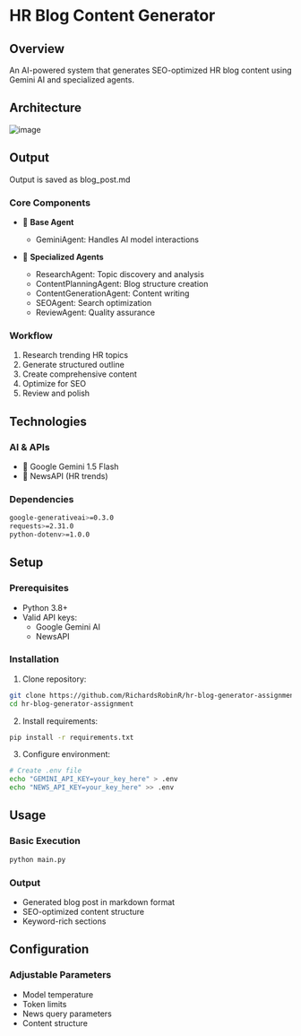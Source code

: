 # HR Blog Content Generator

## Overview
An AI-powered system that generates SEO-optimized HR blog content using Gemini AI and specialized agents.

## Architecture
![image](https://github.com/user-attachments/assets/80bd384f-b8e1-40bf-b7d8-a27ac0587e54)

## Output
Output is saved as blog_post.md


### Core Components
- 🤖 **Base Agent**
  - GeminiAgent: Handles AI model interactions
  
- 🔄 **Specialized Agents**
  - ResearchAgent: Topic discovery and analysis
  - ContentPlanningAgent: Blog structure creation
  - ContentGenerationAgent: Content writing
  - SEOAgent: Search optimization
  - ReviewAgent: Quality assurance

### Workflow
1. Research trending HR topics
2. Generate structured outline
3. Create comprehensive content
4. Optimize for SEO
5. Review and polish

## Technologies

### AI & APIs
- 🧠 Google Gemini 1.5 Flash
- 📰 NewsAPI (HR trends)

### Dependencies
```bash
google-generativeai>=0.3.0
requests>=2.31.0
python-dotenv>=1.0.0
```

## Setup

### Prerequisites
- Python 3.8+
- Valid API keys:
  - Google Gemini AI
  - NewsAPI

### Installation

1. Clone repository:
```bash
git clone https://github.com/RichardsRobinR/hr-blog-generator-assignment/
cd hr-blog-generator-assignment
```

2. Install requirements:
```bash
pip install -r requirements.txt
```

3. Configure environment:
```bash
# Create .env file
echo "GEMINI_API_KEY=your_key_here" > .env
echo "NEWS_API_KEY=your_key_here" >> .env
```

## Usage

### Basic Execution
```bash
python main.py
```

### Output
- Generated blog post in markdown format
- SEO-optimized content structure
- Keyword-rich sections

## Configuration

### Adjustable Parameters
- Model temperature
- Token limits
- News query parameters
- Content structure



